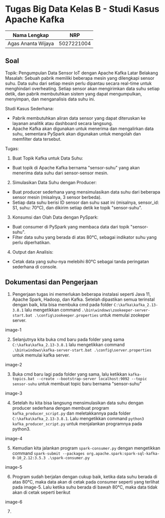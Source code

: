 # Tugas Big Data Kelas B - Studi Kasus Apache Kafka

| Nama Lengkap              | NRP           |
| :-----------------------: | :-----------: |
| Agas Ananta Wijaya        | 5027221004    |

## Soal
Topik: Pengumpulan Data Sensor IoT dengan Apache Kafka
Latar Belakang Masalah:
Sebuah pabrik memiliki beberapa mesin yang dilengkapi sensor suhu. Data suhu dari setiap mesin perlu dipantau secara real-time untuk menghindari overheating. Setiap sensor akan mengirimkan data suhu setiap detik, dan pabrik membutuhkan sistem yang dapat mengumpulkan, menyimpan, dan menganalisis data suhu ini.

Studi Kasus Sederhana:
- Pabrik membutuhkan aliran data sensor yang dapat diteruskan ke layanan analitik atau dashboard secara langsung.
- Apache Kafka akan digunakan untuk menerima dan mengalirkan data suhu, sementara PySpark akan digunakan untuk mengolah dan memfilter data tersebut.

Tugas:
1. Buat Topik Kafka untuk Data Suhu:
- Buat topik di Apache Kafka bernama "sensor-suhu" yang akan menerima data suhu dari sensor-sensor mesin.

2. Simulasikan Data Suhu dengan Producer:
- Buat producer sederhana yang mensimulasikan data suhu dari beberapa sensor mesin (misalnya, 3 sensor berbeda).
- Setiap data suhu berisi ID sensor dan suhu saat ini (misalnya, sensor_id: S1, suhu: 70°C), dan dikirim setiap detik ke topik "sensor-suhu".

3. Konsumsi dan Olah Data dengan PySpark:
- Buat consumer di PySpark yang membaca data dari topik "sensor-suhu".
- Filter data suhu yang berada di atas 80°C, sebagai indikator suhu yang perlu diperhatikan.

4. Output dan Analisis:
- Cetak data yang suhu-nya melebihi 80°C sebagai tanda peringatan sederhana di console.

## Dokumentasi dan Pengerjaan
1. Pengerjaan tugas ini memerlukan beberapa instalasi seperti Java 11, Apache Spark, Hadoop, dan Kafka. Setelah dipastikan semua terinstal dengan baik, kita bisa membuka cmd pada folder ```C:\kafka\kafka_2.13-3.8.1``` lalu mengetikkan command ```.\bin\windows\zookeeper-server-start.bat .\config\zookeeper.properties``` untuk memulai zookeper server.

image-1

2. Selanjutnya kita buka cmd baru pada folder yang sama ```C:\kafka\kafka_2.13-3.8.1``` lalu mengetikkan command ```.\bin\windows\kafka-server-start.bat .\config\server.properties``` untuk memulai kafka server.

image-2

3. Buka cmd baru lagi pada folder yang sama, lalu ketikkan  ```kafka-topics.bat --create --bootstrap-server localhost:9092 --topic sensor-suhu``` untuk membuat topic baru bernama "sensor-suhu"

image-3

4. Setelah itu kita bisa langsung mensimulasikan data suhu dengan producer sederhana dengan membuat program ```kafka_producer_script.py``` dan meletakkannya pada folder ```C:\kafka\kafka_2.13-3.8.1```. Lalu mengetikkan command ```python3 kafka_producer_script.py``` untuk menjalankan programnya pada python3.

image-4

5. Kemudian kita jalankan program ```spark-consumer.py``` dengan mengetikkan command ```spark-submit --packages org.apache.spark:spark-sql-kafka-0-10_2.12:3.5.3 .\spark-consumer.py```

image-5

6. Program sudah berjalan dengan cukup baik, ketika data suhu berada di atas 80°C, maka data akan di cetak pada consumer seperti yang terlihat pada image-5. Lalu ketika suhu berada di bawah 80°C, maka data tidak akan di cetak seperti berikut

image-6

7.  
